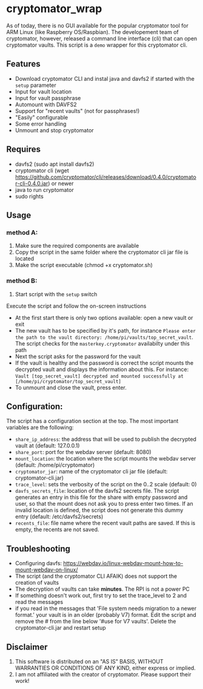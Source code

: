 # cryptomator_wrap

As of today, there is no GUI available for the popular cryptomator tool for ARM Linux (like Raspberry OS/Raspbian). The developement team of cryptomator, however, released a command line interface (cli) that can open cryptomator vaults. This script is a `demo` wrapper for this cryptomator cli. 

## Features

* Download cryptomator CLI and instal java and davfs2 if started with the `setup` parameter
* Input for vault location
* Input for vault passphrase
* Automount with DAVFS2
* Support for "recent vaults" (not for passphrases!)
* "Easily" configurable
* Some error handling
* Unmount and stop cryptomator

## Requires

* davfs2 (sudo apt install davfs2)
* cryptomator cli (wget https://github.com/cryptomator/cli/releases/download/0.4.0/cryptomator-cli-0.4.0.jar) or newer
* java to run cryptomator
* sudo rights

## Usage

### method A:
1. Make sure the required components are available
2. Copy the script in the same folder where the cryptomator cli jar file is located
3. Make the script executable (chmod +x cryptomator.sh)

### method B:
1. Start script with the `setup` switch

Execute the script and follow the on-screen instructions
 * At the first start there is only two options available: open a new vault or exit
 * The new vault has to be specified by it's path, for instance `Please enter the path to the vault directory: /home/pi/vaults/top_secret_vault`. The script checks for the `masterkey.cryptomator` availabilty under this path
 * Next the script asks for the password for the vault
 * If the vault is healthy and the password is correct the script mounts the decrypted vault and displays the information about this. For instance: `Vault [top_secret_vault] decrypted and mounted successfully at [/home/pi/cryptomator/top_secret_vault]`
 * To unmount and close the vault, press enter.

## Configuration:

The script has a configuration section at the top. The most important variables are the following:
* `share_ip_address`: the address that will be used to publish the decrypted vault at (default: 127.0.0.1)
* `share_port`: port for the webdav server (default: 8080)
* `mount_location`: the location where the script mounts the webdav server (default: /home/pi/cryptomator)
* `cryptomator_jar`: name of the cryptomator cli jar file (default: cryptomator-cli.jar)
* `trace_level`: sets the verbosity of the script on the 0..2 scale (default: 0)
* `davfs_secrets_file`: location of the davfs2 secrets file. The script generates an entry in this file for the share with empty password and user, so that the mount does not ask you to press enter two times. If an invalid location is defined, the script does not generate this dummy entry (default: /etc/davfs2/secrets)
* `recents_file`: file name where the recent vault paths are saved. If this is empty, the recents are not saved.

## Troubleshooting

* Configuring davfs: https://webdav.io/linux-webdav-mount-how-to-mount-webdav-on-linux/
* The script (and the cryptomator CLI AFAIK) does not support the creation of vaults
* The decryption of vaults can take **minutes**. The RPI is not a power PC
* If something doesn't work out, first try to set the trace_level to 2 and read the messages
* if you read in the messages that 'File system needs migration to a newer format.' your vault is in an older (probably V7) format. Edit the script and remove the # from the line below '#use for V7 vaults'. Delete the cryptomator-cli.jar and restart setup 

## Disclaimer

1. This software is distributed on an "AS IS" BASIS,  WITHOUT WARRANTIES OR CONDITIONS OF ANY KIND, either express or implied.
2. I am not affiliated with the creator of cryptomator. Please support their work!
